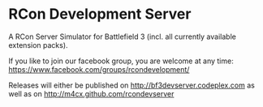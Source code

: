 RCon Development Server
=============

A RCon Server Simulator for Battlefield 3 (incl. all currently available extension packs).

If you like to join our facebook group, you are welcome at any time: https://www.facebook.com/groups/rcondevelopment/

Releases will either be published on http://bf3devserver.codeplex.com as well as on http://m4cx.github.com/rcondevserver
